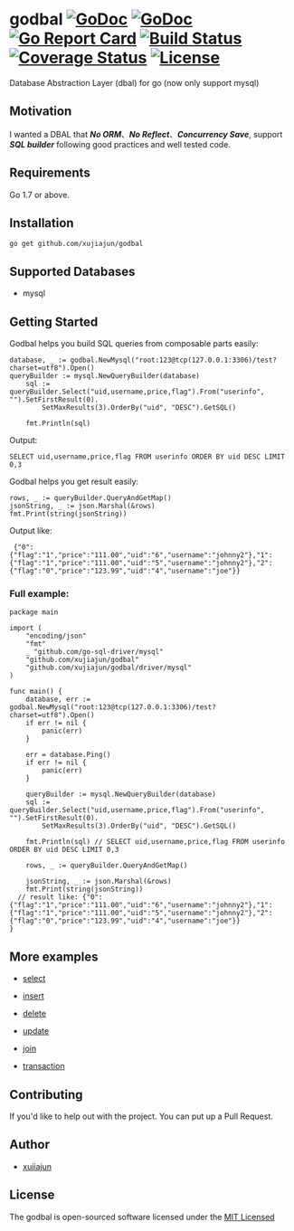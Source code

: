 # godbal  [![GoDoc](https://godoc.org/github.com/xujiajun/godbal/driver/mysql?status.svg)](https://godoc.org/github.com/xujiajun/godbal/driver/mysql) [![GoDoc](https://godoc.org/github.com/xujiajun/godbal?status.svg)](https://godoc.org/github.com/xujiajun/godbal) [![Go Report Card](https://goreportcard.com/badge/github.com/xujiajun/godbal)](https://goreportcard.com/report/github.com/xujiajun/godbal)  <a href="https://travis-ci.org/xujiajun/godbal"><img src="https://travis-ci.org/xujiajun/godbal.svg?branch=master" alt="Build Status"></a> [![Coverage Status](https://coveralls.io/repos/github/xujiajun/godbal/badge.svg?branch=master)](https://coveralls.io/github/xujiajun/godbal?branch=master)  [![License](http://img.shields.io/badge/license-MIT-blue.svg?style=flat-square)](https://raw.githubusercontent.com/xujiajun/godbal/master/LICENSE)
Database Abstraction Layer (dbal) for go (now only support mysql)

## Motivation

I wanted a DBAL that ***No ORM***、***No Reflect***、***Concurrency Save***, support ***SQL builder***  following good practices and well tested code.

## Requirements

Go 1.7 or above.

## Installation

```
go get github.com/xujiajun/godbal
```

## Supported Databases

* mysql


## Getting Started

Godbal helps you build SQL queries from composable parts easily:

```
database, _ := godbal.NewMysql("root:123@tcp(127.0.0.1:3306)/test?charset=utf8").Open()
queryBuilder := mysql.NewQueryBuilder(database)
	sql := queryBuilder.Select("uid,username,price,flag").From("userinfo", "").SetFirstResult(0).
		SetMaxResults(3).OrderBy("uid", "DESC").GetSQL()

	fmt.Println(sql) 
```

Output:

```
SELECT uid,username,price,flag FROM userinfo ORDER BY uid DESC LIMIT 0,3
```

Godbal helps you get result easily:

```
rows, _ := queryBuilder.QueryAndGetMap()
jsonString, _ := json.Marshal(&rows)
fmt.Print(string(jsonString)) 

```

Output like:

```
 {"0":{"flag":"1","price":"111.00","uid":"6","username":"johnny2"},"1":{"flag":"1","price":"111.00","uid":"5","username":"johnny2"},"2":{"flag":"0","price":"123.99","uid":"4","username":"joe"}}
```

### Full example:

```
package main

import (
	"encoding/json"
	"fmt"
	_ "github.com/go-sql-driver/mysql"
	"github.com/xujiajun/godbal"
	"github.com/xujiajun/godbal/driver/mysql"
)

func main() {
	database, err := godbal.NewMysql("root:123@tcp(127.0.0.1:3306)/test?charset=utf8").Open()
	if err != nil {
		panic(err)
	}

	err = database.Ping()
	if err != nil {
		panic(err)
	}

	queryBuilder := mysql.NewQueryBuilder(database)
	sql := queryBuilder.Select("uid,username,price,flag").From("userinfo", "").SetFirstResult(0).
		SetMaxResults(3).OrderBy("uid", "DESC").GetSQL()

	fmt.Println(sql) // SELECT uid,username,price,flag FROM userinfo ORDER BY uid DESC LIMIT 0,3

	rows, _ := queryBuilder.QueryAndGetMap()

	jsonString, _ := json.Marshal(&rows)
	fmt.Print(string(jsonString)) 
  // result like: {"0":{"flag":"1","price":"111.00","uid":"6","username":"johnny2"},"1":{"flag":"1","price":"111.00","uid":"5","username":"johnny2"},"2":{"flag":"0","price":"123.99","uid":"4","username":"joe"}}
}

```

## More examples

* [select](https://github.com/xujiajun/godbal/blob/master/examples/select/main.go)

* [insert](https://github.com/xujiajun/godbal/blob/master/examples/insert/main.go)

* [delete](https://github.com/xujiajun/godbal/blob/master/examples/delete/main.go)

* [update](https://github.com/xujiajun/godbal/blob/master/examples/update/main.go)

* [join](https://github.com/xujiajun/godbal/blob/master/examples/join/main.go)

* [transaction](https://github.com/xujiajun/godbal/blob/master/examples/transaction/main.go)

## Contributing

If you'd like to help out with the project. You can put up a Pull Request.

## Author

* [xujiajun](https://github.com/xujiajun)

## License

The godbal is open-sourced software licensed under the [MIT Licensed](http://www.opensource.org/licenses/MIT)
